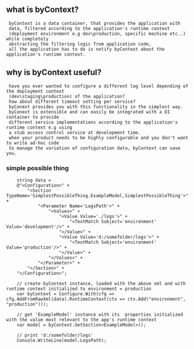## what is byContext?
     byContext is a data container, that provides the application with 
	 data, filtered according to the application's runtime context 
	 (deployment environment e.g dev\production, specific machine etc..) while completely 
	 abstracting the filtering logic from application code, 
	 all the application has to do is notify byContext about the application's runtime context.
 
## why is byContext useful?
     have you ever wanted to configure a different log level depending of the deployment context 
	 (dev\staging\production) of the application? 
     how about different timeout setting per service?
	 byConext provides you with this functionality in the simplest way.
     byConext is extensible and can easily be integrated with a DI container to provide 
	 different service implementations according to the application's runtime context e.g using 
	 a stub access control service at development time.
     when your product needs to be highly configurable and you don't want to write ad-hoc code 
	 to manage the variation of configuration data, byContext can save you.

### simple possible thing

```
	string data =
	@"<Configuration>" +
		"<Section TypeName='SimplestPossibleThing.ExampleModel,SimplestPossibleThing'>" +
			"<Parameter Name='LogsPath'>" +
				"<Values>" +
					"<Value Value='./logs'>" +
						"<TextMatch Subject='environment' Value='development'/>" +
					"</Value>" +
					"<Value Value='d:/somefolder/logs'>" +
						"<TextMatch Subject='environment' Value='production'/>" +
					"</Value>" +
				"</Values>" +
			"</Parameter>" +
		"</Section>" +
	"</Configuration>";

	// create byContext instance, loaded with the above xml and with runtime context initialized to environment = production
	var byContext = Configure.With(cfg => cfg.AddFromRawXml(data).RuntimeContext(ctx => ctx.Add("environment", "production")));

	// get 'ExampleModel' instance with its  properties initialized with the value most relevant to the app's runtime context
	var model = byContext.GetSection<ExampleModel>();

	// print 'd:/somefolder/logs'
	Console.WriteLine(model.LogsPath);
```
